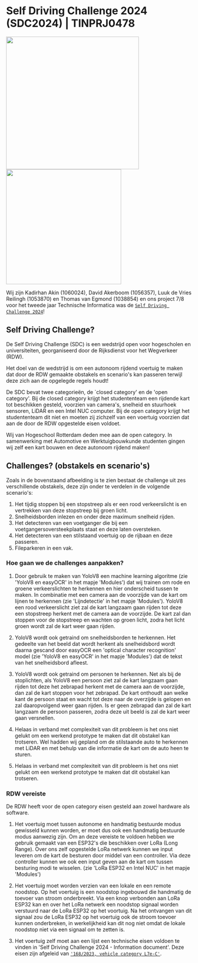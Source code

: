 # Self Driving Challenge 2024 (SDC2024) | TINPRJ0478

<img src=image.png width="360">
<img src=image-1.png width="312">

Wij zijn Kadirhan Akin (1060024), David Akerboom (1056357), Luuk de Vries Reilingh (1053870) en Thomas van Egmond (1038854) en ons project 7/8 voor het tweede jaar Technische Informatica was de [`Self Driving Challenge 2024`](https://www.selfdrivingchallenge.nl/)!


## Self Driving Challenge?

De Self Driving Challenge (SDC) is een wedstrijd open voor hogescholen en universiteiten, georganiseerd door de Rijksdienst voor het Wegverkeer (RDW).

Het doel van de wedstrijd is om een autonoom rijdend voertuig te maken dat door de RDW gemaakte obstakels en scenario's kan passeren terwijl deze zich aan de opgelegde regels houdt!

De SDC bevat twee categorieën, de `closed category' en de 'open category'. Bij de closed category krijgt het studententeam een rijdende kart tot beschikken gesteld, voorzien van camera's, snelheid en stuurhoek sensoren, LiDAR en een Intel NUC computer. Bij de open category krijgt het studententeam dit niet en moeten zij zichzelf van een voertuig voorzien dat aan de door de RDW opgestelde eisen voldoet.

Wij van Hogeschool Rotterdam deden mee aan de open category. In samenwerking met Automotive en Werktuigbouwkunde studenten gingen wij zelf een kart bouwen en deze autonoom rijdend maken!

## Challenges? (obstakels en scenario's)

Zoals in de bovenstaand afbeelding is te zien bestaat de challenge uit zes verschillende obstakels, deze zijn onder te verdelen in de volgende scenario's:
1. Het tijdig stoppen bij een stopstreep als er een rood verkeerslicht is en vertrekken van deze stopstreep bij groen licht.
2. Snelheidsborden inlezen en onder deze maximum snelheid rijden.
3. Het detecteren van een voetganger die bij een voetgangersoversteekplaats staat en deze laten oversteken.
4. Het detecteren van een stilstaand voertuig op de rijbaan en deze passeren.
5. Fileparkeren in een vak.

### Hoe gaan we de challenges aanpakken?

1. Door gebruik te maken van YoloV8 een machine learning algoritme (zie 'YoloV8 en easyOCR' in het mapje 'Modules') dat wij trainen om rode en groene verkeerslichten te herkennen en hier onderscheid tussen te maken. In combinatie met een camera aan de voorzijde van de kart om lijnen te herkennen (zie 'Lijndetectie' in het mapje 'Modules'). YoloV8 een rood verkeerslicht ziet zal de kart langzaam gaan rijden tot deze een stopstreep herkent met de camera aan de voorzijde. De kart zal dan stoppen voor de stopstreep en wachten op groen licht, zodra het licht groen wordt zal de kart weer gaan rijden.

2. YoloV8 wordt ook getraind om snelheidsborden te herkennen. Het gedeelte van het beeld dat wordt herkent als snelheidsbord wordt daarna gescand door easyOCR een 'optical character recognition' model (zie 'YoloV8 en easyOCR' in het mapje 'Modules') dat de tekst van het snelheidsbord afleest.

3. YoloV8 wordt ook getraind om personen te herkennen. Net als bij de stoplichten, als YoloV8 een persoon ziet zal de kart langzaam gaan rijden tot deze het zebrapad herkent met de camera aan de voorzijde, dan zal de kart stoppen voor het zebrapad. De kart onthoudt aan welke kant de persoon staat en wacht tot deze naar de overzijde is gelopen en zal daaropvolgend weer gaan rijden. Is er geen zebrapad dan zal de kart langzaam de persoon passeren, zodra deze uit beeld is zal de kart weer gaan versnellen. 

4. Helaas in verband met complexiteit van dit probleem is het ons niet gelukt om een werkend prototype te maken dat dit obstakel kan trotseren. Wel hadden wij gepland om de stilstaande auto te herkennen met LiDAR en met behulp van die informatie de kart om de auto heen te sturen.

5. Helaas in verband met complexiteit van dit probleem is het ons niet gelukt om een werkend prototype te maken dat dit obstakel kan trotseren.

### RDW vereiste

De RDW heeft voor de open category eisen gesteld aan zowel hardware als software.

1. Het voertuig moet tussen autonome en handmatig bestuurde modus gewisseld kunnen worden, er moet dus ook een handmatig bestuurde modus aanwezig zijn. Om an deze vereiste te voldoen hebben we gebruik gemaakt van een ESP32's die beschikken over LoRa (Long Range). Over ons zelf opgestelde LoRa netwerk kunnen we input leveren om de kart de besturen door middel van een controller. Via deze controller kunnen we ook een input geven aan de kart om tussen besturing modi te wisselen. (zie 'LoRa ESP32 en Intel NUC' in het mapje 'Modules')

2. Het voertuig moet worden verzien van een lokale en een remote noodstop. Op het voertuig is een noodstop ingebouwd die handmatig de toevoer van stroom onderbreekt. Via een knop verbonden aan LoRa ESP32 kan en over het LoRa netwerk een noodstop signaal worden verstuurd naar de LoRa ESP32 op het voortuig. Na het ontvangen van dit signaal zou de LoRa ESP32 op het voertuig ook de stroom toevoer kunnen onderbreken, in werkelijkheid kan dit nog niet omdat de lokale noodstop niet via een signaal om te zetten is.

3. Het voertuig zelf moet aan een lijst een technische eisen voldoen te vinden in 'Self Driving Challenge 2024 - Information document'. Deze eisen zijn afgeleid van [`'168/2023, vehicle category L7e-C'`](https://eur-lex.europa.eu/legal-content/EN/ALL/?uri=celex%3A32013R0168).